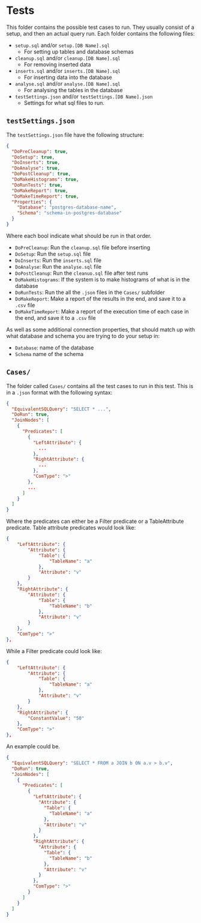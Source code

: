 ﻿# Tests
This folder contains the possible test cases to run. They usually consist of a setup, and then an actual query run.
Each folder contains the following files:
* `setup.sql` and/or `setup.[DB Name].sql`
  * For setting up tables and database schemas
* `cleanup.sql` and/or `cleanup.[DB Name].sql`
  * For removing inserted data
* `inserts.sql` and/or `inserts.[DB Name].sql`
  * For inserting data into the database
* `analyse.sql` and/or `analyse.[DB Name].sql`
  * For analysing the tables in the database
* `testSettings.json` and/or `testSettings.[DB Name].json`
  * Settings for what sql files to run.

## `testSettings.json`
The `testSettings.json` file have the following structure:
```json
{
  "DoPreCleanup": true,
  "DoSetup": true,
  "DoInserts": true,
  "DoAnalyse": true,
  "DoPostCleanup": true,
  "DoMakeHistograms": true,
  "DoRunTests": true,
  "DoMakeReport": true,
  "DoMakeTimeReport": true,
  "Properties": {
    "Database": "postgres-database-name",
    "Schema": "schema-in-postgres-database"
  }
}
```
Where each bool indicate what should be run in that order.
* `DoPreCleanup`: Run the `cleanup.sql` file before inserting
* `DoSetup`: Run the `setup.sql` file
* `DoInserts`: Run the `inserts.sql` file
* `DoAnalyse`: Run the `analyse.sql` file
* `DoPostCleanup`: Run the `cleanuo.sql` file after test runs
* `DoMakeHistograms`: If the system is to make histograms of what is in the database
* `DoRunTests`: Run the all the `.json` files in the `Cases/` subfolder
* `DoMakeReport`: Make a report of the results in the end, and save it to a `.csv` file
* `DoMakeTimeReport`: Make a report of the execution time of each case in the end, and save it to a `.csv` file

As well as some additional connection properties, that should match up with what database and schema you are trying to do your setup in:
* `Database`: name of the database
* `Schema` name of the schema

## `Cases/`
The folder called `Cases/` contains all the test cases to run in this test.
This is in a `.json` format with the following syntax:
```json
{
  "EquivalentSQLQuery": "SELECT * ...",
  "DoRun": true,
  "JoinNodes": [
    {
      "Predicates": [
        {
          "LeftAttribute": {
            ...
          },
          "RightAttribute": {
            ...
          },
          "ComType": ">"
        },
        ...
      ]
    }
  ]
}

```
Where the predicates can either be a Filter predicate or a TableAttribute predicate.
Table attribute predicates would look like:
```json
{
    "LeftAttribute": {
        "Attribute": {
            "Table": {
                "TableName": "a"
            },
            "Attribute": "v"
        }
    },
    "RightAttribute": {
        "Attribute": {
            "Table": {
                "TableName": "b"
            },
            "Attribute": "v"
        }
    },
    "ComType": ">"
},
```
While a Filter predicate could look like:
```json
{
    "LeftAttribute": {
        "Attribute": {
            "Table": {
                "TableName": "a"
            },
            "Attribute": "v"
        }
    },
    "RightAttribute": {
        "ConstantValue": "50"
    },
    "ComType": ">"
},
```

An example could be.
```json
{
  "EquivalentSQLQuery": "SELECT * FROM a JOIN b ON a.v > b.v",
  "DoRun": true,
  "JoinNodes": [
    {
      "Predicates": [
        {
          "LeftAttribute": {
            "Attribute": {
              "Table": {
                "TableName": "a"
              },
              "Attribute": "v"
            }
          },
          "RightAttribute": {
            "Attribute": {
              "Table": {
                "TableName": "b"
              },
              "Attribute": "v"
            }
          },
          "ComType": ">"
        }
      ]
    }
  ]
}


```